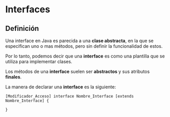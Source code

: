 # Interfaces

## Definición

 Una interface en Java es parecida a una **clase abstracta**, en la que se especifican uno o mas métodos, pero sin definir la funcionalidad de estos.

 Por lo tanto, podemos decir que una **interface** es como una plantilla que se utiliza para implementar clases. 


 Los métodos de una **interface** suelen ser **abstractos** y sus atributos **finales**.

 La manera de declarar una **interface** es la siguiente:

 ```console
 [Modificador_Acceso] interface Nombre_Interface [extends Nombre_Interface] {

 }
 ```
